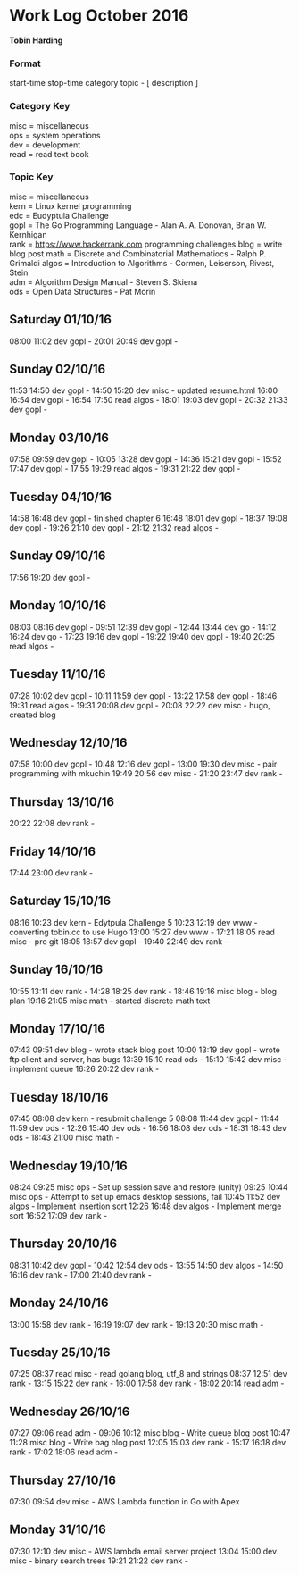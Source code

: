 Work Log October 2016    
=====================    
**Tobin Harding**    
    
### Format    
start-time stop-time category topic - [ description ]    
    
### Category Key    
misc = miscellaneous    
ops = system operations    
dev = development    
read = read text book    
    
### Topic Key    
misc = miscellaneous    
kern = Linux kernel programming    
edc = Eudyptula Challenge    
gopl = The Go Programming Language - Alan A. A. Donovan, Brian W. Kernhigan  
rank = https://www.hackerrank.com programming challenges
blog = write blog post
math = Discrete and Combinatorial Mathematiocs - Ralph P. Grimaldi
algos = Introduction to Algorithms - Cormen, Leiserson, Rivest, Stein    
adm = Algorithm Design Manual - Steven S. Skiena  
ods = Open Data Structures - Pat Morin  

Saturday 01/10/16
-----------------
08:00 11:02 dev gopl - 
20:01 20:49 dev gopl - 

Sunday 02/10/16
---------------
11:53 14:50 dev gopl -
14:50 15:20 dev misc - updated resume.html
16:00 16:54 dev gopl - 
16:54 17:50 read algos - 
18:01 19:03 dev gopl - 
20:32 21:33 dev gopl - 

Monday 03/10/16
---------------
07:58 09:59 dev gopl - 
10:05 13:28 dev gopl - 
14:36 15:21 dev gopl -
15:52 17:47 dev gopl - 
17:55 19:29 read algos - 
19:31 21:22 dev gopl - 

Tuesday 04/10/16
----------------
14:58 16:48 dev gopl -  finished chapter 6
16:48 18:01 dev gopl - 
18:37 19:08 dev gopl - 
19:26 21:10 dev gopl - 
21:12 21:32 read algos - 

Sunday 09/10/16
---------------
17:56 19:20 dev gopl - 

Monday 10/10/16
---------------
08:03 08:16 dev gopl - 
09:51 12:39 dev gopl - 
12:44 13:44 dev go - 
14:12 16:24 dev go - 
17:23 19:16 dev gopl - 
19:22 19:40 dev gopl - 
19:40 20:25 read algos - 

Tuesday 11/10/16
----------------
07:28 10:02 dev gopl - 
10:11 11:59 dev gopl - 
13:22 17:58 dev gopl - 
18:46 19:31 read algos - 
19:31 20:08 dev gopl - 
20:08 22:22 dev misc -  hugo, created blog

Wednesday 12/10/16
------------------
07:58 10:00 dev gopl - 
10:48 12:16 dev gopl -
13:00 19:30 dev misc - pair programming with mkuchin
19:49 20:56 dev misc - 
21:20 23:47 dev rank - 

Thursday 13/10/16
-----------------
20:22 22:08 dev rank - 

Friday 14/10/16
---------------
17:44 23:00 dev rank -

Saturday 15/10/16
-----------------
08:16 10:23 dev kern - Edytpula Challenge 5
10:23 12:19 dev www - converting tobin.cc to use Hugo
13:00 15:27 dev www -
17:21 18:05 read misc -  pro git
18:05 18:57 dev gopl - 
19:40 22:49 dev rank - 

Sunday 16/10/16
---------------
10:55 13:11 dev rank - 
14:28 18:25 dev rank - 
18:46 19:16 misc blog - blog plan
19:16 21:05 misc math - started discrete math text

Monday 17/10/16
---------------
07:43 09:51 dev blog -  wrote stack blog post
10:00 13:19 dev gopl -  wrote ftp client and server, has bugs
13:39 15:10 read ods -
15:10 15:42 dev misc - implement queue
16:26 20:22 dev rank -

Tuesday 18/10/16
----------------
07:45 08:08 dev kern -  resubmit challenge 5
08:08 11:44 dev gopl - 
11:44 11:59 dev ods - 
12:26 15:40 dev ods - 
16:56 18:08 dev ods - 
18:31 18:43 dev ods - 
18:43 21:00 misc math -

Wednesday 19/10/16
------------------
08:24 09:25 misc ops -  Set up session save and restore (unity)
09:25 10:44 misc ops -  Attempt to set up emacs desktop sessions, fail
10:45 11:52 dev algos - Implement insertion sort
12:26 16:48 dev algos - Implement merge sort
16:52 17:09 dev rank - 

Thursday 20/10/16
-----------------
08:31 10:42 dev gopl - 
10:42 12:54 dev ods - 
13:55 14:50 dev algos - 
14:50 16:16 dev rank - 
17:00 21:40 dev rank -

Monday 24/10/16
---------------
13:00 15:58 dev rank - 
16:19 19:07 dev rank - 
19:13 20:30 misc math -

Tuesday 25/10/16
----------------
07:25 08:37 read misc - read golang blog, utf_8 and strings
08:37 12:51 dev rank - 
13:15 15:22 dev rank - 
16:00 17:58 dev rank - 
18:02 20:14 read adm - 

Wednesday 26/10/16
------------------
07:27 09:06 read adm - 
09:06 10:12 misc blog - Write queue blog post
10:47 11:28 misc blog - Write bag blog post
12:05 15:03 dev rank - 
15:17 16:18 dev rank - 
17:02 18:06 read adm - 

Thursday 27/10/16
-----------------
07:30 09:54 dev misc - AWS Lambda function in Go with Apex

Monday 31/10/16
---------------
07:30 12:10 dev misc - AWS lambda email server project
13:04 15:00 dev misc - binary search trees
19:21 21:22 dev rank -
